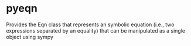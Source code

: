 # pyeqn

Provides the Eqn class that represents an symbolic equation (i.e., two expressions separated by an equality) that can be manipulated as a single object using sympy

